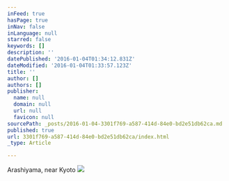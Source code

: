 ```yaml
---
inFeed: true
hasPage: true
inNav: false
inLanguage: null
starred: false
keywords: []
description: ''
datePublished: '2016-01-04T01:34:12.831Z'
dateModified: '2016-01-04T01:33:57.123Z'
title: ''
author: []
authors: []
publisher:
  name: null
  domain: null
  url: null
  favicon: null
sourcePath: _posts/2016-01-04-3301f769-a587-414d-84e0-bd2e51db62ca.md
published: true
url: 3301f769-a587-414d-84e0-bd2e51db62ca/index.html
_type: Article

---
```

Arashiyama, near Kyoto ![](https://the-grid-user-content.s3-us-west-2.amazonaws.com/f02c6b30-d236-4d4e-b6aa-bae8a8ebdbe0.jpg)